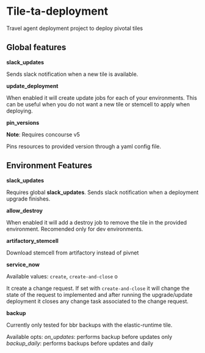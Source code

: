 # Tile-ta-deployment

Travel agent deployment project to deploy pivotal tiles


## Global features

**slack_updates**

Sends slack notification when a new tile is available.

**update_deployment**

When enabled it will create update jobs for each of your environments. This can be useful when
you do not want a new tile or stemcell to apply when deploying.

**pin_versions**

__Note__: Requires concourse v5

Pins resources to provided version through a yaml config file.

## Environment Features

**slack_updates**

Requires global **slack_updates**. Sends slack notification when a deployment upgrade finishes.

**allow_destroy**

When enabled it will add a destroy job to remove the tile in the provided environment.
Recomended only for dev environments.

**artifactory_stemcell**

Download stemcell from artifactory instead of pivnet

**service_now**

Available values: `create`, `create-and-close`
      o

It create a change request. If set with `create-and-close`
it will change the state of the request to implemented and
after running the upgrade/update deployment it closes any
change task associated to the change request.

**backup**

Currently only tested for bbr backups with the elastic-runtime tile.

Available opts:
 *on_updates*: performs backup before updates  only
 *backup_daily*: performs backups before updates and daily
